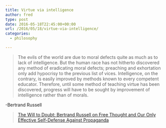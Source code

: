 ```yaml
---
title: Virtue via intelligence
author: fred
type: post
date: 2016-05-18T22:45:00+00:00
url: /2016/05/18/virtue-via-intelligence/
categories:
  - philosophy

---
```

> The evils of the world are due to moral defects quite as much as to lack of intelligence. But the human race has not hitherto discovered any method of eradicating moral defects; preaching and exhortation only add hypocrisy to the previous list of vices. Intelligence, on the contrary, is easily improved by methods known to every competent educator. Therefore, until some method of teaching virtue has been discovered, progress will have to be sought by improvement of intelligence rather than of morals.

-Bertrand Russell

<blockquote data-secret="1hWplA4Dlj" class="wp-embedded-content">
  <p>
    <a href="https://www.brainpickings.org/2016/05/18/bertrand-russell-free-thought-propaganda-doubt/">The Will to Doubt: Bertrand Russell on Free Thought and Our Only Effective Self-Defense Against Propaganda</a>
  </p>
</blockquote>